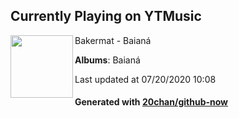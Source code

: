 ## Currently Playing on YTMusic

[<img align="left" width="100" src="https://lh3.googleusercontent.com/dtg-ykg6epLX4oUDyVfXJl194YyvrxG9KxHKRGwYfJSHl92TI44KvBLlSMBARaNeqzKkfA2nRWPlgIs">](https://music.youtube.com/channel/UCSD2j7LUIEz6PMN0NyW6IGw)

Bakermat - Baianá

**Albums**: Baianá

Last updated at 07/20/2020 10:08

#### Generated with [20chan/github-now](https://github.com/20chan/github-now)


<!--
**20chan/20chan** is a ✨ _special_ ✨ repository because its `README.md` (this file) appears on your GitHub profile.

Here are some ideas to get you started:

- 🔭 I’m currently working on ...
- 🌱 I’m currently learning ...
- 👯 I’m looking to collaborate on ...
- 🤔 I’m looking for help with ...
- 💬 Ask me about ...
- 📫 How to reach me: ...
- 😄 Pronouns: ...
- ⚡ Fun fact: ...
-->
